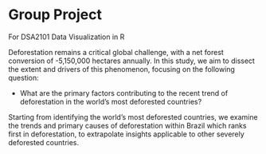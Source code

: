 # Group Project 
For DSA2101 Data Visualization in R

Deforestation remains a critical global challenge, with a net forest conversion of -5,150,000 hectares annually. In this study, we aim to dissect the extent and drivers of this phenomenon, focusing on the following question:

- What are the primary factors contributing to the recent trend of deforestation in the world’s most deforested countries?

Starting from identifying the world’s most deforested countries, we examine the trends and primary causes of deforestation within Brazil which ranks first in deforestation, to extrapolate insights applicable to other severely deforested countries.
